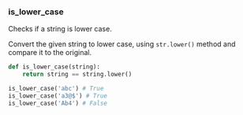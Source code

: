 ### is_lower_case

Checks if a string is lower case.

Convert the given string to lower case, using `str.lower()` method and compare it to the original.

```python
def is_lower_case(string):
    return string == string.lower()
```

```python
is_lower_case('abc') # True
is_lower_case('a3@$') # True
is_lower_case('Ab4') # False
```